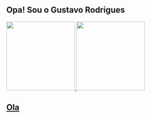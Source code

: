 ## Opa! Sou o Gustavo Rodrigues

 <div>
  <a href="https://github.com/Guuuto">
  <img height="180em" src="https://github-readme-stats.vercel.app/api?username=Guuuto&show_icons=true&theme=dracula&include_all_commits=true&count_private=true"/>
  <img height="180em" src="https://github-readme-stats.vercel.app/api/top-langs/?username=Guuuto&layout=compact&langs_count=7&theme=dracula"/>
</div>


## Ola